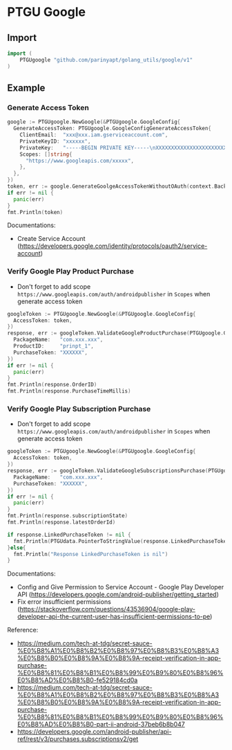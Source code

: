 # PTGU Google

## Import
```go
import (
	PTGUgoogle "github.com/parinyapt/golang_utils/google/v1"
)
```

## Example
### Generate Access Token
```go
google := PTGUgoogle.NewGoogle(&PTGUgoogle.GoogleConfig{
  GenerateAccessToken: PTGUgoogle.GoogleConfigGenerateAccessToken{
    ClientEmail:  "xxx@xxx.iam.gserviceaccount.com",
    PrivateKeyID: "xxxxxx",
    PrivateKey:   "-----BEGIN PRIVATE KEY-----\nXXXXXXXXXXXXXXXXXXXXXXX\n-----END PRIVATE KEY-----\n",
    Scopes: []string{
      "https://www.googleapis.com/xxxxx",
    },
  },
})
token, err := google.GenerateGoolgeAccessTokenWithoutOAuth(context.Background())
if err != nil {
  panic(err)
}
fmt.Println(token)
```
Documentations: 
- Create Service Account (https://developers.google.com/identity/protocols/oauth2/service-account)


### Verify Google Play Product Purchase
- Don't forget to add scope `https://www.googleapis.com/auth/androidpublisher` in `Scopes` when generate access token
```go
googleToken := PTGUgoogle.NewGoogle(&PTGUgoogle.GoogleConfig{
  AccessToken: token,
})
response, err := googleToken.ValidateGoogleProductPurchase(PTGUgoogle.GooglePurchaseValidateParam{
  PackageName:   "com.xxx.xxx",
  ProductID:     "prinpt_1",
  PurchaseToken: "XXXXXX",
})
if err != nil {
  panic(err)
}
fmt.Println(response.OrderID)
fmt.Println(response.PurchaseTimeMillis)
```

### Verify Google Play Subscription Purchase
- Don't forget to add scope `https://www.googleapis.com/auth/androidpublisher` in `Scopes` when generate access token
```go
googleToken := PTGUgoogle.NewGoogle(&PTGUgoogle.GoogleConfig{
  AccessToken: token,
})
response, err := googleToken.ValidateGoogleSubscriptionsPurchase(PTGUgoogle.GoogleSubscriptionsPurchaseValidateParam{
  PackageName:   "com.xxx.xxx",
  PurchaseToken: "XXXXXX",
})
if err != nil {
  panic(err)
}
fmt.Println(response.subscriptionState)
fmt.Println(response.latestOrderId)

if response.LinkedPurchaseToken != nil {
  fmt.Println(PTGUdata.PointerToStringValue(response.LinkedPurchaseToken))
}else{
  fmt.Println("Response LinkedPurchaseToken is nil")
}
```
Documentations:
- Config and Give Permission to Service Account - Google Play Developer API (https://developers.google.com/android-publisher/getting_started)
- Fix error insufficient permissions (https://stackoverflow.com/questions/43536904/google-play-developer-api-the-current-user-has-insufficient-permissions-to-pe)


Reference:
- https://medium.com/tech-at-tdg/secret-sauce-%E0%B8%A1%E0%B8%B2%E0%B8%97%E0%B8%B3%E0%B8%A3%E0%B8%B0%E0%B8%9A%E0%B8%9A-receipt-verification-in-app-purchase-%E0%B8%81%E0%B8%B1%E0%B8%99%E0%B9%80%E0%B8%96%E0%B8%AD%E0%B8%B0-fe529184cd0a
- https://medium.com/tech-at-tdg/secret-sauce-%E0%B8%A1%E0%B8%B2%E0%B8%97%E0%B8%B3%E0%B8%A3%E0%B8%B0%E0%B8%9A%E0%B8%9A-receipt-verification-in-app-purchase-%E0%B8%81%E0%B8%B1%E0%B8%99%E0%B9%80%E0%B8%96%E0%B8%AD%E0%B8%B0-part-ii-android-37beb6b8b047
- https://developers.google.com/android-publisher/api-ref/rest/v3/purchases.subscriptionsv2/get

